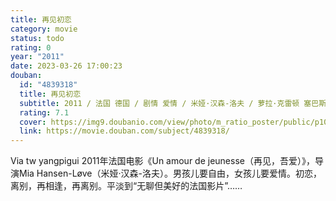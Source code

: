 ```yaml
---
title: 再见初恋
category: movie
status: todo
rating: 0
year: "2011"
date: 2023-03-26 17:00:23
douban:
  id: "4839318"
  title: 再见初恋
  subtitle: 2011 / 法国 德国 / 剧情 爱情 / 米娅·汉森-洛夫 / 萝拉·克雷顿 塞巴斯蒂安·乌泽多夫斯基
  rating: 7.1
  cover: https://img9.doubanio.com/view/photo/m_ratio_poster/public/p1075627694.jpg
  link: https://movie.douban.com/subject/4839318/
---
```


Via tw yangpigui 2011年法国电影《Un amour de jeunesse（再见，吾爱）》，导演Mia Hansen-Løve（米娅·汉森-洛夫）。男孩儿要自由，女孩儿要爱情。初恋，离别，再相逢，再离别。平淡到“无聊但美好的法国影片”……